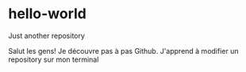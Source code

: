 # hello-world
Just another repository

Salut les gens!
Je découvre pas à pas Github. 
J'apprend à modifier un repository sur mon terminal 
